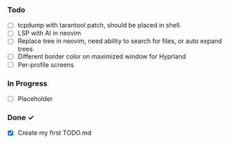 ### Todo

- [ ] tcpdump with tarantool patch, should be placed in shell.
- [ ] LSP with AI in neovim
- [ ] Replace tree in neovim, need ability to search for files, or auto expand trees.
- [ ] Different border color on maximized window for Hyprland
- [ ] Per-profile screens

### In Progress

- [ ] Placeholder

### Done ✓

- [x] Create my first TODO.md
